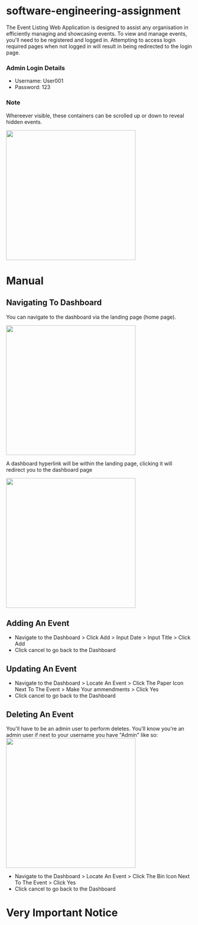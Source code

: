 # software-engineering-assignment

The Event Listing Web Application is designed to assist any organisation in efficiently managing and showcasing events.
To view and manage events, you'll need to be registered and logged in. Attempting to access login required pages when not logged in will result in being redirected to the login page.

### Admin Login Details

- Username: User001
- Password: 123

### Note

Whereever visible, these containers can be scrolled up or down to reveal hidden events.

<img src="https://github.com/isondetech/software-engineering-assignment/assets/111745965/8b59a530-da61-49cf-b1d9-0fd266fe8fae" width="350">

# Manual

## Navigating To Dashboard

You can navigate to the dashboard via the landing page (home page).

<img src="https://github.com/isondetech/software-engineering-assignment/assets/111745965/e34bf7c4-b9a9-43f9-b3bb-f4429ca14b7c" width="350">

A dashboard hyperlink will be within the landing page, clicking it will redirect you to the dashboard page

<img src="https://github.com/isondetech/software-engineering-assignment/assets/111745965/5d803141-1147-43a8-9075-5ebc5acd8f57" width="350">

## Adding An Event

- Navigate to the Dashboard > Click Add > Input Date > Input Title > Click Add
- Click cancel to go back to the Dashboard

## Updating An Event

- Navigate to the Dashboard > Locate An Event > Click The Paper Icon Next To The Event > Make Your ammendments > Click Yes
- Click cancel to go back to the Dashboard

## Deleting An Event

You'll have to be an admin user to perform deletes. You'll know you're an admin user if next to your username you have "Admin" like so:
<img src="https://github.com/isondetech/software-engineering-assignment/assets/111745965/aeed12ef-6f50-4645-ab17-dc5604a82c69" width="350">

- Navigate to the Dashboard > Locate An Event > Click The Bin Icon Next To The Event > Click Yes
- Click cancel to go back to the Dashboard

# Very Important Notice





